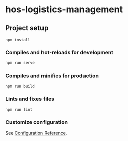# hos-logistics-management

## Project setup
```
npm install
```

### Compiles and hot-reloads for development
```
npm run serve
```

### Compiles and minifies for production
```
npm run build
```

### Lints and fixes files
```
npm run lint
```

### Customize configuration
See [Configuration Reference](https://cli.vuejs.org/config/).

###
<!-- 原型链接 https://org.modao.cc/app/226af1184d2270369db191655279d11031cc98f3?simulator_type=outside_artboard&sticky#screen=skknlwtzimpohqh -->
<!-- UI链接 https://app.mockplus.cn/app/_BTkbsfK-/design  -->
